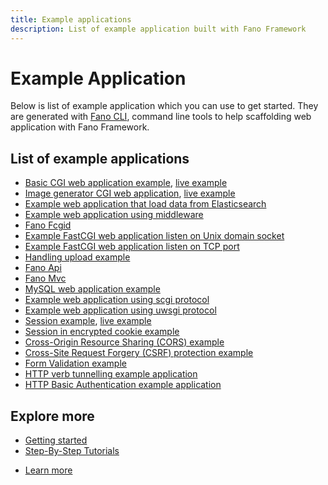 ```yaml
---
title: Example applications
description: List of example application built with Fano Framework
---
```


<h1 class="major">Example Application</h1>

Below is list of example application which you can use to get started. They are
generated with [Fano CLI](https://github.com/fanoframework/fano-cli), command line tools to help scaffolding web application with Fano Framework.

## List of example applications

- [Basic CGI web application example](https://github.com/fanoframework/fano-app), [live example](https://fano.juhara.id/)
- [Image generator CGI web application](https://github.com/fanoframework/fano-app-img), [live example](https://fano-img.juhara.id/)
- [Example web application that load data from Elasticsearch](https://github.com/fanoframework/fano-elasticsearch)
- [Example web application using middleware](https://github.com/fanoframework/fano-app-middleware)
- [Fano Fcgid](https://github.com/fanoframework/fano-fcgid)
- [Example FastCGI web application listen on Unix domain socket](https://github.com/fanoframework/fano-fcgi-unix)
- [Example FastCGI web application listen on TCP port](https://github.com/fanoframework/fano-fastcgi)
- [Handling upload example](https://github.com/fanoframework/fano-upload)
- [Fano Api](https://github.com/fanoframework/fano-api)
- [Fano Mvc](https://github.com/fanoframework/fano-mvc)
- [MySQL web application example](https://github.com/fanoframework/fano-app-db)
- [Example web application using scgi protocol](https://github.com/fanoframework/fano-scgi)
- [Example web application using uwsgi protocol](https://github.com/fanoframework/fano-uwsgi)
- [Session example](https://github.com/fanoframework/fano-session), [live example](https://fano.web.id/)
- [Session in encrypted cookie example](https://github.com/fanoframework/fano-session-cookie)
- [Cross-Origin Resource Sharing (CORS) example](https://github.com/fanoframework/fano-cors)
- [Cross-Site Request Forgery (CSRF) protection example](https://github.com/fanoframework/fano-csrf)
- [Form Validation example](https://github.com/fanoframework/fano-validation)
- [HTTP verb tunnelling example application](https://github.com/fanoframework/fano-verb-tunneling)
- [HTTP Basic Authentication example application](https://github.com/fanoframework/fano-basic-auth)

## Explore more

- [Getting started](/getting-started)
- [Step-By-Step Tutorials](/tutorials)

<ul class="actions">
    <li><a href="/documentation" class="button">Learn more</a></li>
</ul>
